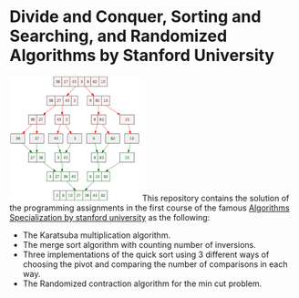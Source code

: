 # Divide and Conquer, Sorting and Searching, and Randomized Algorithms by Stanford University

![divide and conquer](images/divide_and_conquer.png "divide and conquer")
This repository contains the solution of the programming assignments in the first course of the famous [Algorithms Specialization by stanford university](https://www.coursera.org/specializations/algorithms) as the following:

- The Karatsuba multiplication algorithm.
- The merge sort algorithm with counting number of inversions.
- Three implementations of the quick sort using 3 different ways of choosing the pivot and comparing the number of comparisons in each way.
- The Randomized contraction algorithm for the min cut problem.
